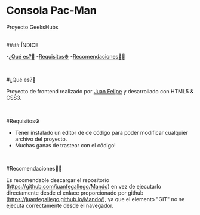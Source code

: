# Consola Pac-Man

Proyecto GeeksHubs



<br>
#### ÍNDICE 

-[¿Qué es?🧐](#¿Qué-es?)
-[Requisitos⚙️](#Requisitos)
-[Recomendaciones👌🏻](#Recomendaciones)

<br>

#¿Qué es?🧐

Proyecto de frontend realizado por [Juan Felipe](https://github.com/juanfegallego) y desarrollado con HTML5 & CSS3.

<br>

#Requisitos⚙️

- Tener instalado un editor de de código para poder modificar cualquier archivo del proyecto.
- Muchas ganas de trastear con el código!

<br>

#Recomendaciones👌🏻

Es recomendable descargar el repositorio (https://github.com/juanfegallego/Mando) en vez de ejecutarlo directamente desde el enlace proporcionado por github (https://juanfegallego.github.io/Mando/), ya que el elemento "GIT" no se ejecuta correctamente 
desde el navegador.

<br>
